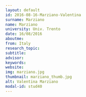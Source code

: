 ```yaml
---
layout: default 
id: 2016-08-16-Marziano-Valentina
surname: Marziano
name: Marziano
university: Univ. Trento
date: 16/08/2016
aboutme: 
from: Italy
research_topic: 
subtitle: 
advisor: 
keywords: 
website: 
img: marziano.jpg
thumbnail: marziano_thumb.jpg
alt: Valentina Marziano
modal-id: stud40
---
```

